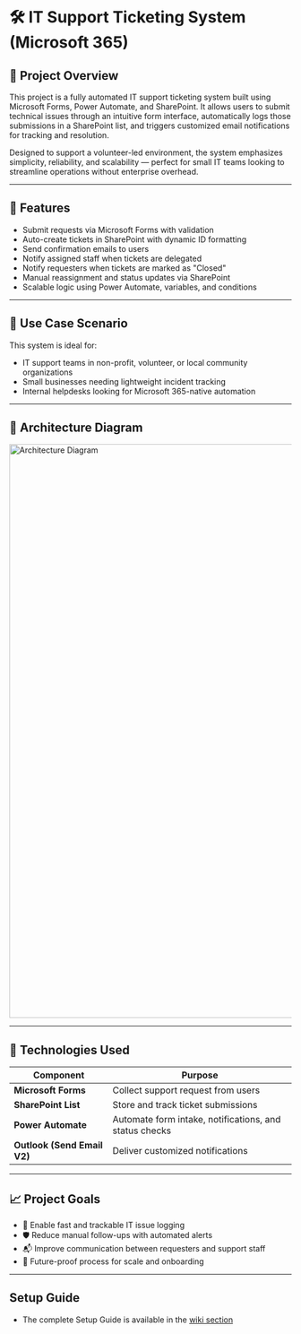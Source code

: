 # 🛠️ IT Support Ticketing System (Microsoft 365)

## 📌 Project Overview

This project is a fully automated IT support ticketing system built using Microsoft Forms, Power Automate, and SharePoint. It allows users to submit technical issues through an intuitive form interface, automatically logs those submissions in a SharePoint list, and triggers customized email notifications for tracking and resolution.

Designed to support a volunteer-led environment, the system emphasizes simplicity, reliability, and scalability — perfect for small IT teams looking to streamline operations without enterprise overhead.

---

## 🔧 Features

- Submit requests via Microsoft Forms with validation
- Auto-create tickets in SharePoint with dynamic ID formatting
- Send confirmation emails to users
- Notify assigned staff when tickets are delegated
- Notify requesters when tickets are marked as "Closed"
- Manual reassignment and status updates via SharePoint
- Scalable logic using Power Automate, variables, and conditions

---

## 🧠 Use Case Scenario

This system is ideal for:
- IT support teams in non-profit, volunteer, or local community organizations
- Small businesses needing lightweight incident tracking
- Internal helpdesks looking for Microsoft 365-native automation

---

## 🧮 Architecture Diagram

<img width="1024" height="1024" alt="Architecture Diagram" src="https://github.com/user-attachments/assets/06b2ebe5-b682-46c4-9496-4e1f1f3d53c9" />

---

## 🧩 Technologies Used

| Component         | Purpose                                      |
|------------------|----------------------------------------------|
| **Microsoft Forms**   | Collect support request from users          |
| **SharePoint List**   | Store and track ticket submissions          |
| **Power Automate**    | Automate form intake, notifications, and status checks |
| **Outlook (Send Email V2)** | Deliver customized notifications      |

---

## 📈 Project Goals

- 🚀 Enable fast and trackable IT issue logging
- 🛡️ Reduce manual follow-ups with automated alerts
- 📬 Improve communication between requesters and support staff
- 🔄 Future-proof process for scale and onboarding

---

## Setup Guide

- The complete Setup Guide is available in the [wiki section](https://github.com/Cyberguardian2494/IT-Support-Ticketing-System-Microsoft-365-/wiki)

